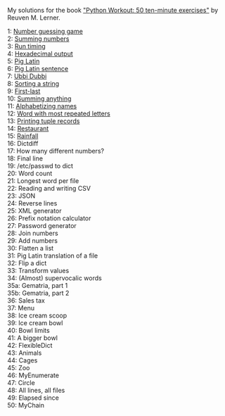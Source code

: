 My solutions for the book ["Python Workout: 50 ten-minute exercises"](https://a.co/d/6f1HYz5) by Reuven M. Lerner.

1: [Number guessing game](https://github.com/darrelprimandaru/50-exercises-book/blob/main/python%2050%20exercises/(1)%20number%20guess.py)  
2: [Summing numbers](https://github.com/darrelprimandaru/50-exercises-book/blob/main/python%2050%20exercises/(2)%20summing%20numbers.py)  
3: [Run timing](https://github.com/darrelprimandaru/50-exercises-book/blob/main/python%2050%20exercises/(3)%20run%20timing.py)  
4: [Hexadecimal output](https://github.com/darrelprimandaru/50-exercises-book/blob/main/python%2050%20exercises/(4)%20hexadecimal%20output.py)  
5: [Pig Latin](https://github.com/darrelprimandaru/50-exercises-book/blob/main/python%2050%20exercises/(5)%20pig%20latin.py)  
6: [Pig Latin sentence](https://github.com/darrelprimandaru/50-exercises-book/blob/main/python%2050%20exercises/(6)%20pig%20latin%20sentence%20copy.py)  
7: [Ubbi Dubbi](https://github.com/darrelprimandaru/50-exercises-book/blob/main/python%2050%20exercises/(7)%20ubbi%20dubbi.py)  
8: [Sorting a string](https://github.com/darrelprimandaru/50-exercises-book/blob/main/python%2050%20exercises/(8)%20strsort.py)  
9: [First-last](https://github.com/darrelprimandaru/50-exercises-book/blob/main/python%2050%20exercises/(9)%20firstlast.py)  
10: [Summing anything](https://github.com/darrelprimandaru/50-exercises-book/blob/main/python%2050%20exercises/(10)%20summing%20anything%20copy.py)  
11: [Alphabetizing names](https://github.com/darrelprimandaru/50-exercises-book/blob/main/python%2050%20exercises/(11)%20alphabetizing%20names.py)  
12: [Word with most repeated letters](https://github.com/darrelprimandaru/50-exercises-book/blob/main/python%2050%20exercises/(12)%20most%20repeating%20word.py)  
13: [Printing tuple records](https://github.com/darrelprimandaru/50-exercises-book/blob/main/python%2050%20exercises/(13)%20format%20tuple%20records.py)  
14: [Restaurant](https://github.com/darrelprimandaru/50-exercises-book/blob/main/python%2050%20exercises/(14)%20restaurant.py)  
15: [Rainfall](https://github.com/darrelprimandaru/50-exercises-book/blob/main/python%2050%20exercises/(15)%20rainfall.py)  
16: Dictdiff  
17: How many different numbers?  
18: Final line  
19: /etc/passwd to dict  
20: Word count  
21: Longest word per file  
22: Reading and writing CSV  
23: JSON  
24: Reverse lines  
25: XML generator  
26: Prefix notation calculator  
27: Password generator  
28: Join numbers  
29: Add numbers  
30: Flatten a list  
31: Pig Latin translation of a file  
32: Flip a dict  
33: Transform values  
34: (Almost) supervocalic words  
35a: Gematria, part 1  
35b: Gematria, part 2  
36: Sales tax  
37: Menu  
38: Ice cream scoop  
39: Ice cream bowl  
40: Bowl limits  
41: A bigger bowl  
42: FlexibleDict  
43: Animals  
44: Cages  
45: Zoo  
46: MyEnumerate  
47: Circle  
48: All lines, all files  
49: Elapsed since  
50: MyChain
